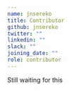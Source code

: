 ```yaml
---
name: jnsereko
title: Contributor
github: jnsereko
twitter: ""
linkedin: ""
slack: ""
joining_date: ""
role: contributor
---
```


Still waiting for this
